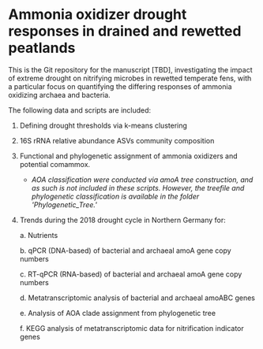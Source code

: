 # Ammonia oxidizer drought responses in drained and rewetted peatlands

This is the Git repository for the manuscript [TBD], investigating the impact of extreme drought on nitrifying microbes in rewetted temperate fens, with a particular focus on quantifying the differing responses of ammonia oxidizing archaea and bacteria.

The following data and scripts are included:

1.  Defining drought thresholds via k-means clustering

2.  16S rRNA relative abundance ASVs community composition

3.  Functional and phylogenetic assignment of ammonia oxidizers and potential comammox. 

    -   *AOA classification were conducted via amoA tree construction, and as such is not included in these scripts. However, the treefile and phylogenetic classification is available in the folder 'Phylogenetic_Tree.'*

4.  Trends during the 2018 drought cycle in Northern Germany for:

    a.  Nutrients

    b.  qPCR (DNA-based) of bacterial and archaeal amoA gene copy numbers

    c.  RT-qPCR (RNA-based) of bacterial and archaeal amoA gene copy numbers

    d.  Metatranscriptomic analysis of bacterial and archaeal amoABC genes

    e.  Analysis of AOA clade assignment from phylogenetic tree

    f.  KEGG analysis of metatranscriptomic data for nitrification indicator genes
